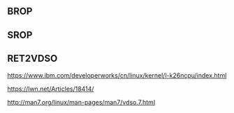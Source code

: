 ## BROP

## SROP

## RET2VDSO

https://www.ibm.com/developerworks/cn/linux/kernel/l-k26ncpu/index.html

https://lwn.net/Articles/18414/

http://man7.org/linux/man-pages/man7/vdso.7.html